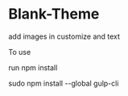 # Blank-Theme


add images in customize and text

To use

run npm install

sudo npm install --global gulp-cli

